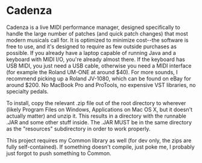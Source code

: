Cadenza
=======

Cadenza is a live MIDI performance manager, designed specifically to handle the large number of patches (and quick patch changes) that most modern musicals call for.  It is optimized to minimize cost--the software is free to use, and it's designed to require as few outside purchases as possible.  If you already have a laptop capable of running Java and a keyboard with MIDI I/O, you're already almost there.  If the keyboard has USB MIDI, you just need a USB cable, otherwise you need a MIDI interface (for example the Roland UM-ONE at around $40).  For more sounds, I recommend picking up a Roland JV-1080, which can be found on eBay for around $200.  No MacBook Pro and ProTools, no expensive VST libraries, no specialty pedals.

To install, copy the relevant .zip file out of the root directory to wherever (likely Program Files on Windows, Applications on Mac OS X, but it doesn't actually matter) and unzip it.  This results in a directory with the runnable .JAR and some other stuff inside.  The .JAR MUST be in the same directory as the "resources" subdirectory in order to work properly.

This project requires my Common library as well (for dev only, the zips are fully self-contained).  If something doesn't compile, just poke me, I probably just forgot to push something to Common.
